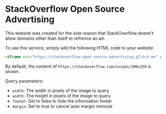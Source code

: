 StackOverflow Open Source Advertising
=================

This website was created for the sole reason that StackOverflow doesn't allow domains other than itself to refrence an ad.

To use this service, simply add the following HTML code to your website

```html
<iframe src="https://stackoverflow-open-source-advertising.glitch.me" width="300" height="250" frameborder="0"></iframe>
```

By default, the content of `https://stackoverflow.com/ossads/300x250` is shown.

Query parameters:
- `width`: The width in pixels of the image to query
- `width`: The height in pixels of the image to query
- `footer`: Set to false to hide the information footer
- `margin`: Set to true to cancel auto margin removal
